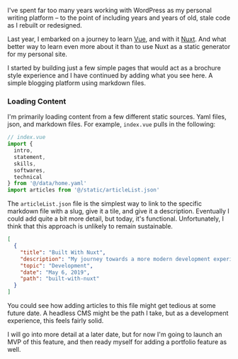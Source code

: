 I've spent far too many years working with WordPress as my personal writing platform – to the point of including years and years of old, stale code as I rebuilt or redesigned.

Last year, I embarked on a journey to learn <a href="https://vuejs.org/">Vue</a>, and with it <a href="https://nuxtjs.org/">Nuxt</a>. And what better way to learn even more about it than to use Nuxt as a static generator for my personal site. 

I started by building just a few simple pages that would act as a brochure style experience and I have continued by adding what you see here. A simple blogging platform using markdown files.

### Loading Content

I'm primarily loading content from a few different static sources. Yaml files, json, and markdown files. For example, `index.vue` pulls in the following:

```js
// index.vue
import {
  intro,
  statement,
  skills,
  softwares,
  technical
} from '@/data/home.yaml'
import articles from '@/static/articleList.json'
```

The `articleList.json` file is the simplest way to link to the specific markdown file with a slug, give it a tile, and give it a description. Eventually I could add quite a bit more detail, but today, it's functional. Unfortunately, I think that this approach is unlikely to remain sustainable.

```json
[
  {
    "title": "Built With Nuxt",
    "description": "My journey towards a more modern development experience.",
    "topic": "Development",
    "date": "May 6, 2019",
    "path": "built-with-nuxt"
  }
]
```

You could see how adding articles to this file might get tedious at some future date. A headless CMS might be the path I take, but as a development experience, this feels fairly solid.

I will go into more detail at a later date, but for now I'm going to launch an MVP of this feature, and then ready myself for adding a portfolio feature as well.